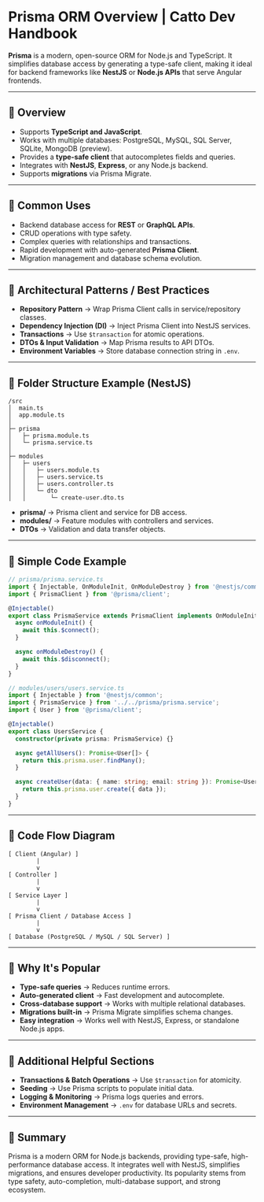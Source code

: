 # Prisma ORM Overview | Catto Dev Handbook

**Prisma** is a modern, open-source ORM for Node.js and TypeScript. It simplifies database access by generating a type-safe client, making it ideal for backend frameworks like **NestJS** or **Node.js APIs** that serve Angular frontends.

---

## 🔹 Overview

* Supports **TypeScript and JavaScript**.
* Works with multiple databases: PostgreSQL, MySQL, SQL Server, SQLite, MongoDB (preview).
* Provides a **type-safe client** that autocompletes fields and queries.
* Integrates with **NestJS**, **Express**, or any Node.js backend.
* Supports **migrations** via Prisma Migrate.

---

## 🔹 Common Uses

* Backend database access for **REST** or **GraphQL APIs**.
* CRUD operations with type safety.
* Complex queries with relationships and transactions.
* Rapid development with auto-generated **Prisma Client**.
* Migration management and database schema evolution.

---

## 🔹 Architectural Patterns / Best Practices

* **Repository Pattern** → Wrap Prisma Client calls in service/repository classes.
* **Dependency Injection (DI)** → Inject Prisma Client into NestJS services.
* **Transactions** → Use `$transaction` for atomic operations.
* **DTOs & Input Validation** → Map Prisma results to API DTOs.
* **Environment Variables** → Store database connection string in `.env`.

---

## 🔹 Folder Structure Example (NestJS)

```
/src
│  main.ts
│  app.module.ts
│
├─ prisma
│   ├─ prisma.module.ts
│   └─ prisma.service.ts
│
├─ modules
│   ├─ users
│   │   ├─ users.module.ts
│   │   ├─ users.service.ts
│   │   ├─ users.controller.ts
│   │   └─ dto
│   │       └─ create-user.dto.ts
```

* **prisma/** → Prisma client and service for DB access.
* **modules/** → Feature modules with controllers and services.
* **DTOs** → Validation and data transfer objects.

---

## 🔹 Simple Code Example

```ts
// prisma/prisma.service.ts
import { Injectable, OnModuleInit, OnModuleDestroy } from '@nestjs/common';
import { PrismaClient } from '@prisma/client';

@Injectable()
export class PrismaService extends PrismaClient implements OnModuleInit, OnModuleDestroy {
  async onModuleInit() {
    await this.$connect();
  }

  async onModuleDestroy() {
    await this.$disconnect();
  }
}

// modules/users/users.service.ts
import { Injectable } from '@nestjs/common';
import { PrismaService } from '../../prisma/prisma.service';
import { User } from '@prisma/client';

@Injectable()
export class UsersService {
  constructor(private prisma: PrismaService) {}

  async getAllUsers(): Promise<User[]> {
    return this.prisma.user.findMany();
  }

  async createUser(data: { name: string; email: string }): Promise<User> {
    return this.prisma.user.create({ data });
  }
}
```

---

## 🔹 Code Flow Diagram

```
[ Client (Angular) ]
        |
        v
[ Controller ]
        |
        v
[ Service Layer ]
        |
        v
[ Prisma Client / Database Access ]
        |
        v
[ Database (PostgreSQL / MySQL / SQL Server) ]
```

---

## 🔹 Why It's Popular

* **Type-safe queries** → Reduces runtime errors.
* **Auto-generated client** → Fast development and autocomplete.
* **Cross-database support** → Works with multiple relational databases.
* **Migrations built-in** → Prisma Migrate simplifies schema changes.
* **Easy integration** → Works well with NestJS, Express, or standalone Node.js apps.

---

## 🔹 Additional Helpful Sections

* **Transactions & Batch Operations** → Use `$transaction` for atomicity.
* **Seeding** → Use Prisma scripts to populate initial data.
* **Logging & Monitoring** → Prisma logs queries and errors.
* **Environment Management** → `.env` for database URLs and secrets.

---

## 🔹 Summary

Prisma is a modern ORM for Node.js backends, providing type-safe, high-performance database access. It integrates well with NestJS, simplifies migrations, and ensures developer productivity. Its popularity stems from type safety, auto-completion, multi-database support, and strong ecosystem.
